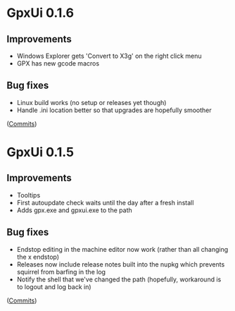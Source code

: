 # GpxUi 0.1.6

## Improvements

  * Windows Explorer gets 'Convert to X3g' on the right click menu
  * GPX has new gcode macros

## Bug fixes

  * Linux build works (no setup or releases yet though)
  * Handle .ini location better so that upgrades are hopefully smoother

([Commits](https://github.com/markwal/GpxUi/compare/0.1.5...0.1.6))

# GpxUi 0.1.5

## Improvements

  * Tooltips
  * First autoupdate check waits until the day after a fresh install
  * Adds gpx.exe and gpxui.exe to the path

## Bug fixes

  * Endstop editing in the machine editor now work (rather than all changing
    the x endstop)
  * Releases now include release notes built into the nupkg which prevents
    squirrel from barfing in the log
  * Notify the shell that we've changed the path (hopefully, workaround is to
    logout and log back in)

([Commits](https://github.com/markwal/GpxUi/compare/0.1.2...0.1.5))
